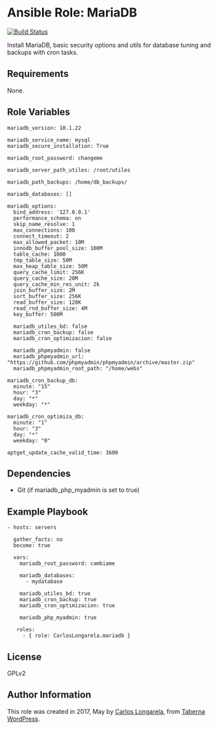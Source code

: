 Ansible Role: MariaDB
=========

[![Build Status](https://travis-ci.org/CarlosLongarela/ansible-role-mariadb.svg?branch=master)](https://travis-ci.org/CarlosLongarela/ansible-role-mariadb)

Install MariaDB, basic security options and utils for database tuning and backups with cron tasks.

Requirements
------------

None.

Role Variables
--------------

    mariadb_version: 10.1.22

    mariadb_service_name: mysql
    mariadb_secure_installation: True

    mariadb_root_password: changeme

    mariadb_server_path_utiles: /root/utiles

    mariadb_path_backups: /home/db_backups/

    mariadb_databases: []

    mariadb_options:
      bind_address: '127.0.0.1'
      performance_schema: on
      skip_name_resolve: 1
      max_connections: 100
      connect_timeout: 2
      max_allowed_packet: 10M
      innodb_buffer_pool_size: 100M
      table_cache: 1000
      tmp_table_size: 50M
      max_heap_table_size: 50M
      query_cache_limit: 256K
      query_cache_size: 20M
      query_cache_min_res_unit: 2k
      join_buffer_size: 2M
      sort_buffer_size: 256K
      read_buffer_size: 128K
      read_rnd_buffer_size: 4M
      key_buffer: 500M

      mariadb_utiles_bd: false
      mariadb_cron_backup: false
      mariadb_cron_optimizacion: false

      mariadb_phpmyadmin: false
      mariadb_phpmyadmin_url: "https://github.com/phpmyadmin/phpmyadmin/archive/master.zip"
      mariadb_phpmyadmin_root_path: "/home/webs"

    mariadb_cron_backup_db:
      minute: "15"
      hour: "3"
      day: "*"
      weekday: "*"

    mariadb_cron_optimiza_db:
      minute: "1"
      hour: "3"
      day: "*"
      weekday: "0"

    aptget_update_cache_valid_time: 3600


Dependencies
------------

- Git (if mariadb_php_myadmin is set to true)

Example Playbook
----------------

    - hosts: servers

      gather_facts: no
      become: true

      vars:
        mariadb_root_password: cambiame

        mariadb_databases:
          - mydatabase

        mariadb_utiles_bd: true
        mariadb_cron_backup: true
        mariadb_cron_optimizacion: true

        mariadb_php_myadmin: true

       roles:
         - { role: CarlosLongarela.mariadb }

License
-------

GPLv2

Author Information
------------------

This role was created in 2017, May by [Carlos Longarela](mailto:carlos@longarela.eu), from [Taberna WordPress](https://tabernawp.com/).
